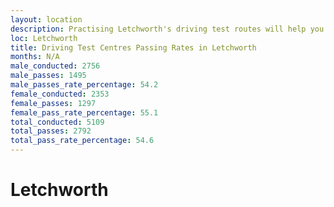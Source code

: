 ```yaml
---
layout: location
description: Practising Letchworth's driving test routes will help you become more confident in your gear-changing abilities.
loc: Letchworth
title: Driving Test Centres Passing Rates in Letchworth
months: N/A
male_conducted: 2756
male_passes: 1495
male_passes_rate_percentage: 54.2
female_conducted: 2353
female_passes: 1297
female_pass_rate_percentage: 55.1
total_conducted: 5109
total_passes: 2792
total_pass_rate_percentage: 54.6
---
```


# Letchworth
